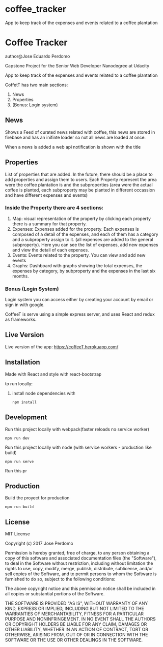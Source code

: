 # coffee_tracker
App to keep track of the expenses and events related to a coffee plantation

# Coffee Tracker
author@Jose Eduardo Perdomo

Capstone Project for the Senior Web Developer Nanodegree at Udacity

App to keep track of the expenses and events related to a coffee plantation

CoffetT has two main sections:
1. News
2. Properties
3. (Bonus: Login system)
## News
Shows a Feed of curated news related with coffee, this news are stored in firebase and has an inifinte loader so not all news are loaded at once.

When a news is added a web api notification is shown with the title

## Properties
List of properties that are added. In the future, there should be a place to add properties and assign them to users.
Each Property represent the area were the coffee plantation is and the subproperties (area were the actual coffee is planted, each subproperty may be planted in different occassion and have different expenses and events)

### Inside the Property there are 4 sections:
1. Map: visual representation of the property by clicking each property there is a summary for that property.
2. Expenses: Expenses added for the property. Each expenses is composed of a detail of the expenses, and each of them has a category and a subproperty assign to it. (all expenses are added to the general subproperty). Here you can see the list of expenses, add new expenses and view the detail of each expenses.
3. Events: Events related to the property. You can view and add new events
4. Graphs: Dashboard with graphs showing the total expenses, the expenses by category, by subproperty and the expenses in the last six months.

### Bonus (Login System)
Login system you can access either by creating your account by email or sign in with google.


CoffeeT is serve using a simple express server, and uses React and redux as frameworks.

## Live Version
Live version of the app: https://coffeeT.herokuapp.com/


## Installation

Made with React and style with react-bootstrap

to run locally:

1. install node dependencies with

	```
	npm install
	```

## Development

Run this project locally  with webpack(faster reloads no service worker)

   ```
   npm run dev
   ```
Run this project locally with node (with service workers - production like build)

   ```
   npm run serve
   ```
Run this pr

## Production

Build the proyect for production
   ```
   npm run build
   ```

## License
MIT License

Copyright (c) 2017 Jose Perdomo

Permission is hereby granted, free of charge, to any person obtaining a copy
of this software and associated documentation files (the "Software"), to deal
in the Software without restriction, including without limitation the rights
to use, copy, modify, merge, publish, distribute, sublicense, and/or sell
copies of the Software, and to permit persons to whom the Software is
furnished to do so, subject to the following conditions:

The above copyright notice and this permission notice shall be included in all
copies or substantial portions of the Software.

THE SOFTWARE IS PROVIDED "AS IS", WITHOUT WARRANTY OF ANY KIND, EXPRESS OR
IMPLIED, INCLUDING BUT NOT LIMITED TO THE WARRANTIES OF MERCHANTABILITY,
FITNESS FOR A PARTICULAR PURPOSE AND NONINFRINGEMENT. IN NO EVENT SHALL THE
AUTHORS OR COPYRIGHT HOLDERS BE LIABLE FOR ANY CLAIM, DAMAGES OR OTHER
LIABILITY, WHETHER IN AN ACTION OF CONTRACT, TORT OR OTHERWISE, ARISING FROM,
OUT OF OR IN CONNECTION WITH THE SOFTWARE OR THE USE OR OTHER DEALINGS IN THE
SOFTWARE.
